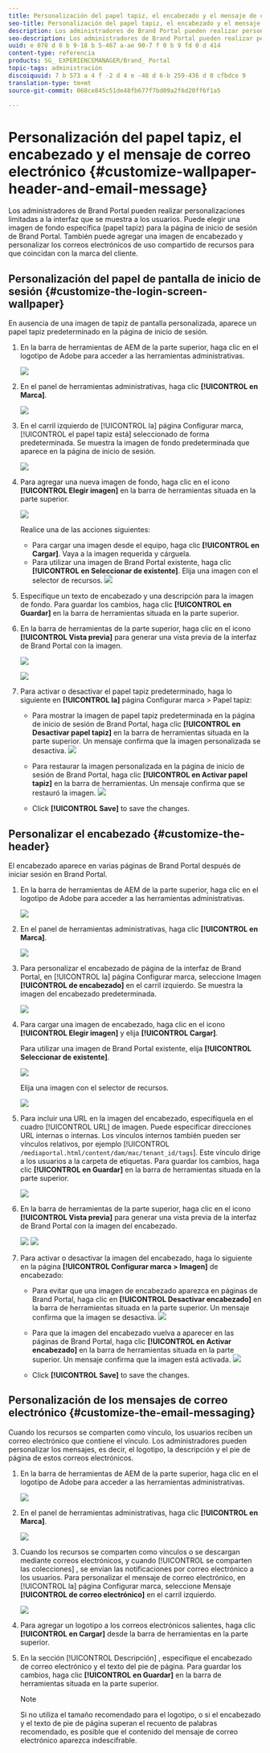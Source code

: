 ```yaml
---
title: Personalización del papel tapiz, el encabezado y el mensaje de correo electrónico
seo-title: Personalización del papel tapiz, el encabezado y el mensaje de correo electrónico
description: Los administradores de Brand Portal pueden realizar personalizaciones limitadas a la interfaz que se muestra a los usuarios. Puede elegir una imagen de fondo específica (papel tapiz) para la página de inicio de sesión de Brand Portal. También puede agregar una imagen de encabezado y personalizar los correos electrónicos de uso compartido de recursos para que coincidan con la marca del cliente.
seo-description: Los administradores de Brand Portal pueden realizar personalizaciones limitadas a la interfaz que se muestra a los usuarios. Puede elegir una imagen de fondo específica (papel tapiz) para la página de inicio de sesión de Brand Portal. También puede agregar una imagen de encabezado y personalizar los correos electrónicos de uso compartido de recursos para que coincidan con la marca del cliente.
uuid: e 078 d 0 b 9-18 b 5-467 a-ae 90-7 f 0 b 9 fd 0 d 414
content-type: referencia
products: SG_ EXPERIENCEMANAGER/Brand_ Portal
topic-tags: administración
discoiquuid: 7 b 573 a 4 f -2 d 4 e -48 d 6-b 259-436 d 0 cfbdce 9
translation-type: tm+mt
source-git-commit: 068ce845c51de48fb677f7bd09a2f6d20ff6f1a5

---
```



# Personalización del papel tapiz, el encabezado y el mensaje de correo electrónico {#customize-wallpaper-header-and-email-message}

Los administradores de Brand Portal pueden realizar personalizaciones limitadas a la interfaz que se muestra a los usuarios. Puede elegir una imagen de fondo específica (papel tapiz) para la página de inicio de sesión de Brand Portal. También puede agregar una imagen de encabezado y personalizar los correos electrónicos de uso compartido de recursos para que coincidan con la marca del cliente.

## Personalización del papel de pantalla de inicio de sesión {#customize-the-login-screen-wallpaper}

En ausencia de una imagen de tapiz de pantalla personalizada, aparece un papel tapiz predeterminado en la página de inicio de sesión.

1. En la barra de herramientas de AEM de la parte superior, haga clic en el logotipo de Adobe para acceder a las herramientas administrativas.

   ![](assets/aemlogo.png)

2. En el panel de herramientas administrativas, haga clic **[!UICONTROL en Marca]**.


   ![](assets/admin-tools-panel-10.png)

3. En el carril izquierdo de [!UICONTROL la] página Configurar marca, [!UICONTROL el papel tapiz está] seleccionado de forma predeterminada. Se muestra la imagen de fondo predeterminada que aparece en la página de inicio de sesión.

   ![](assets/default_wallpaper.png)

4. Para agregar una nueva imagen de fondo, haga clic en el icono **[!UICONTROL Elegir imagen]** en la barra de herramientas situada en la parte superior.

   ![](assets/choose_wallpaperimage.png)

   Realice una de las acciones siguientes:

   * Para cargar una imagen desde el equipo, haga clic **[!UICONTROL en Cargar]**. Vaya a la imagen requerida y cárguela.
   * Para utilizar una imagen de Brand Portal existente, haga clic **[!UICONTROL en Seleccionar de existente]**. Elija una imagen con el selector de recursos.
   ![](assets/asset-picker.png)

5. Especifique un texto de encabezado y una descripción para la imagen de fondo. Para guardar los cambios, haga clic **[!UICONTROL en Guardar]** en la barra de herramientas situada en la parte superior.

6. En la barra de herramientas de la parte superior, haga clic en el icono **[!UICONTROL Vista previa]** para generar una vista previa de la interfaz de Brand Portal con la imagen.

   ![](assets/chlimage_1.png)

   ![](assets/custom-wallpaper-preview.png)

7. Para activar o desactivar el papel tapiz predeterminado, haga lo siguiente en **[!UICONTROL la]** página Configurar marca &gt; Papel tapiz:

   * Para mostrar la imagen de papel tapiz predeterminada en la página de inicio de sesión de Brand Portal, haga clic **[!UICONTROL en Desactivar papel tapiz]** en la barra de herramientas situada en la parte superior. Un mensaje confirma que la imagen personalizada se desactiva.
   ![](assets/chlimage_1-1.png)

   * Para restaurar la imagen personalizada en la página de inicio de sesión de Brand Portal, haga clic **[!UICONTROL en Activar papel tapiz]** en la barra de herramientas. Un mensaje confirma que se restauró la imagen.
   ![](assets/chlimage_1-2.png)

   * Click **[!UICONTROL Save]** to save the changes.



## Personalizar el encabezado {#customize-the-header}

El encabezado aparece en varias páginas de Brand Portal después de iniciar sesión en Brand Portal.

1. En la barra de herramientas de AEM de la parte superior, haga clic en el logotipo de Adobe para acceder a las herramientas administrativas.

   ![](assets/aemlogo.png)

2. En el panel de herramientas administrativas, haga clic **[!UICONTROL en Marca]**.

   ![](assets/admin-tools-panel-11.png)

3. Para personalizar el encabezado de página de la interfaz de Brand Portal, en [!UICONTROL la] página Configurar marca, seleccione Imagen **[!UICONTROL de encabezado]** en el carril izquierdo. Se muestra la imagen del encabezado predeterminada.

   ![](assets/default-header.png)

4. Para cargar una imagen de encabezado, haga clic en el icono **[!UICONTROL Elegir imagen]** y elija **[!UICONTROL Cargar]**.

   Para utilizar una imagen de Brand Portal existente, elija **[!UICONTROL Seleccionar de existente]**.

   ![](assets/choose_wallpaperimage-1.png)

   Elija una imagen con el selector de recursos.

   ![](assets/asset-picker-header.png)

5. Para incluir una URL en la imagen del encabezado, especifíquela en el cuadro [!UICONTROL URL] de imagen. Puede especificar direcciones URL internas o internas. Los vínculos internos también pueden ser vínculos relativos, por ejemplo
   [!UICONTROL `/mediaportal.html/content/dam/mac/tenant_id/tags`].
Este vínculo dirige a los usuarios a la carpeta de etiquetas.
Para guardar los cambios, haga clic **[!UICONTROL en Guardar]** en la barra de herramientas situada en la parte superior.

   ![](assets/configure_brandingheaderimageurl.png)

6. En la barra de herramientas de la parte superior, haga clic en el icono **[!UICONTROL Vista previa]** para generar una vista previa de la interfaz de Brand Portal con la imagen del encabezado.

   ![](assets/chlimage_1-3.png)
   ![](assets/custom_header_preview.png)

7. Para activar o desactivar la imagen del encabezado, haga lo siguiente en la página **[!UICONTROL Configurar marca &gt; Imagen]** de encabezado:

   * Para evitar que una imagen de encabezado aparezca en páginas de Brand Portal, haga clic en **[!UICONTROL Desactivar encabezado]** en la barra de herramientas situada en la parte superior. Un mensaje confirma que la imagen se desactiva.
   ![](assets/chlimage_1-4.png)

   * Para que la imagen del encabezado vuelva a aparecer en las páginas de Brand Portal, haga clic **[!UICONTROL en Activar encabezado]** en la barra de herramientas situada en la parte superior. Un mensaje confirma que la imagen está activada.
   ![](assets/chlimage_1-5.png)

   * Click **[!UICONTROL Save]** to save the changes.



## Personalización de los mensajes de correo electrónico {#customize-the-email-messaging}

Cuando los recursos se comparten como vínculo, los usuarios reciben un correo electrónico que contiene el vínculo. Los administradores pueden personalizar los mensajes, es decir, el logotipo, la descripción y el pie de página de estos correos electrónicos.

1. En la barra de herramientas de AEM de la parte superior, haga clic en el logotipo de Adobe para acceder a las herramientas administrativas.

   ![](assets/aemlogo.png)

2. En el panel de herramientas administrativas, haga clic **[!UICONTROL en Marca]**.

   ![](assets/admin-tools-panel-12.png)

3. Cuando los recursos se comparten como vínculos o se descargan mediante correos electrónicos, y cuando [!UICONTROL se comparten las colecciones] , se envían las notificaciones por correo electrónico a los usuarios. Para personalizar el mensaje de correo electrónico, en [!UICONTROL la] página Configurar marca, seleccione Mensaje **[!UICONTROL de correo electrónico]** en el carril izquierdo.

   ![](assets/configure-branding-page-email.png)

4. Para agregar un logotipo a los correos electrónicos salientes, haga clic **[!UICONTROL en Cargar]** desde la barra de herramientas en la parte superior.

5. En la sección [!UICONTROL Descripción] , especifique el encabezado de correo electrónico y el texto del pie de página. Para guardar los cambios, haga clic **[!UICONTROL en Guardar]** en la barra de herramientas situada en la parte superior.

   >[!NOTE]
   >
   >Si no utiliza el tamaño recomendado para el logotipo, o si el encabezado y el texto de pie de página superan el recuento de palabras recomendado, es posible que el contenido del mensaje de correo electrónico aparezca indescifrable.
